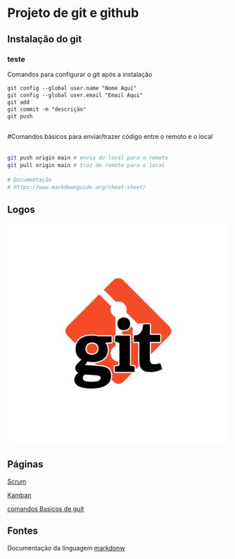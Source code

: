# Projeto de git e github
## Instalação do git
### teste

Comandos para configurar o git após a instalação

```
git config --global user.name "Nome Aqui"
git config --global user.email "Email Aqui"
git add
git commit -m "descrição"
git push


```

#Comandos básicos para enviar/trazer
código entre o remoto e o local 

```bash

git push origin main # envia do local para o remoto
git pull origin main # traz do remoto para o local

# Documentação 
# https://www.markdownguide.org/cheat-sheet/

```

## Logos
![Imagem da logo](imagens/git.png)
## Páginas
[Scrum](scrum.md)

[Kamban](kamban.md)

[comandos Basicos de guit](comandos_basicos.md)

## Fontes

Documentação da linguagem [markdonw](https://docs.github.com/pt/get-started/writing-on-github/getting-started-with-writing-and-formatting-on-github/basic-writing-and-formatting-syntax)
